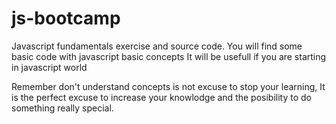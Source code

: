 # js-bootcamp
Javascript fundamentals exercise and source code.
You will find some basic code with javascript basic concepts
It will be usefull if you are starting in javascript world

Remember don't understand concepts is not excuse to stop your learning, 
It is the perfect excuse to increase your knowlodge and the posibility to do
something really special.
